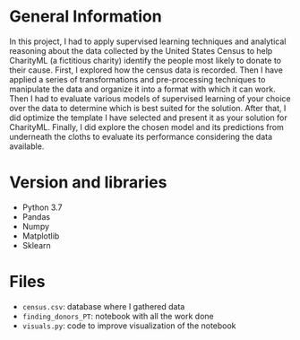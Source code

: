 # General Information

In this project, I had to apply supervised learning techniques and analytical reasoning about the data collected by the United States Census to help CharityML (a fictitious charity) identify the people most likely to donate to their cause. 
First, I explored how the census data is recorded. Then I have applied a series of transformations and pre-processing techniques to manipulate the data and organize it into a format with which it can work. 
Then I had to evaluate various models of supervised learning of your choice over the data to determine which is best suited for the solution. 
After that, I did optimize the template I have selected and present it as your solution for CharityML. 
Finally, I did explore the chosen model and its predictions from underneath the cloths to evaluate its performance considering the data available.

# Version and libraries

- Python 3.7
- Pandas
- Numpy
- Matplotlib
- Sklearn

# Files

- `census.csv`: database where I gathered data
- `finding_donors_PT`: notebook with all the work done
- `visuals.py`: code to improve visualization of the notebook
